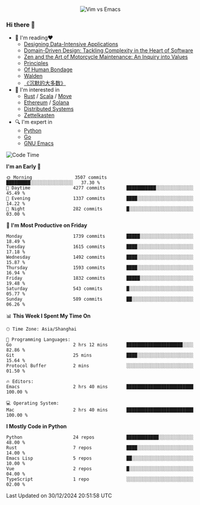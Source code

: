 <p align="center">
    <img src="https://gist.githubusercontent.com/coldnight/e696baffb094e71c96cb302118878eae/raw/40ea5053a6f66cc65f90f437e4173497da225958/banner.gif" alt="Vim vs Emacs" />
</p>

### Hi there 👋

- 📖 I'm reading❤️
    + [Designing Data-Intensive Applications](https://www.oreilly.com/library/view/designing-data-intensive-applications/9781491903063/)
    + [Domain-Driven Design: Tackling Complexity in the Heart of Software](https://www.dddcommunity.org/book/evans_2003/)
    + [Zen and the Art of Motorcycle Maintenance: An Inquiry into Values](https://en.wikipedia.org/wiki/Zen_and_the_Art_of_Motorcycle_Maintenance)
    + [Principles](https://www.principles.com/)
    + [Of Human Bondage](https://en.wikipedia.org/wiki/Of_Human_Bondage)
    + [Walden](https://en.wikipedia.org/wiki/Walden)
    + [《沉默的大多数》](https://en.wikipedia.org/wiki/Silent_majority)
- 🌱 I'm interested in
    + [Rust](https://www.rust-lang.org/) / [Scala](https://www.scala-lang.org/) / [Move](https://github.com/move-language/move/)
    + [Ethereum](https://ethereum.org/en/) / [Solana](https://solana.com/)
	+ [Distributed Systems](https://www.linuxzen.com/notes/topics/20200320174417_%E5%88%86%E5%B8%83%E5%BC%8F/)
	+ [Zettelkasten](https://www.linuxzen.com/notes/notes/20220120080920-slip_box/)
- 🔍 I'm expert in
    + [Python](https://www.python.org/)
    + [Go](https://go.dev/)
    + [GNU Emacs](https://www.gnu.org/software/emacs/)

<!--START_SECTION:waka-->
![Code Time](http://img.shields.io/badge/Code%20Time-3%2C207%20hrs%2021%20mins-blue)

**I'm an Early 🐤** 

```text
🌞 Morning                3507 commits        █████████░░░░░░░░░░░░░░░░   37.30 % 
🌆 Daytime                4277 commits        ███████████░░░░░░░░░░░░░░   45.49 % 
🌃 Evening                1337 commits        ████░░░░░░░░░░░░░░░░░░░░░   14.22 % 
🌙 Night                  282 commits         █░░░░░░░░░░░░░░░░░░░░░░░░   03.00 % 
```
📅 **I'm Most Productive on Friday** 

```text
Monday                   1739 commits        █████░░░░░░░░░░░░░░░░░░░░   18.49 % 
Tuesday                  1615 commits        ████░░░░░░░░░░░░░░░░░░░░░   17.18 % 
Wednesday                1492 commits        ████░░░░░░░░░░░░░░░░░░░░░   15.87 % 
Thursday                 1593 commits        ████░░░░░░░░░░░░░░░░░░░░░   16.94 % 
Friday                   1832 commits        █████░░░░░░░░░░░░░░░░░░░░   19.48 % 
Saturday                 543 commits         █░░░░░░░░░░░░░░░░░░░░░░░░   05.77 % 
Sunday                   589 commits         ██░░░░░░░░░░░░░░░░░░░░░░░   06.26 % 
```


📊 **This Week I Spent My Time On** 

```text
🕑︎ Time Zone: Asia/Shanghai

💬 Programming Languages: 
Go                       2 hrs 12 mins       █████████████████████░░░░   82.86 % 
Git                      25 mins             ████░░░░░░░░░░░░░░░░░░░░░   15.64 % 
Protocol Buffer          2 mins              ░░░░░░░░░░░░░░░░░░░░░░░░░   01.50 % 

🔥 Editors: 
Emacs                    2 hrs 40 mins       █████████████████████████   100.00 % 

💻 Operating System: 
Mac                      2 hrs 40 mins       █████████████████████████   100.00 % 
```

**I Mostly Code in Python** 

```text
Python                   24 repos            ████████████░░░░░░░░░░░░░   48.00 % 
Rust                     7 repos             ████░░░░░░░░░░░░░░░░░░░░░   14.00 % 
Emacs Lisp               5 repos             ██░░░░░░░░░░░░░░░░░░░░░░░   10.00 % 
Vue                      2 repos             █░░░░░░░░░░░░░░░░░░░░░░░░   04.00 % 
TypeScript               1 repo              ░░░░░░░░░░░░░░░░░░░░░░░░░   02.00 % 
```




 Last Updated on 30/12/2024 20:51:58 UTC
<!--END_SECTION:waka-->
